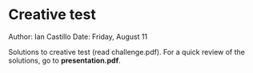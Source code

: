 # Creative test

Author: Ian Castillo
Date: Friday, August 11 

Solutions to creative test (read challenge.pdf). For a quick review of the solutions, go to **presentation.pdf**.
